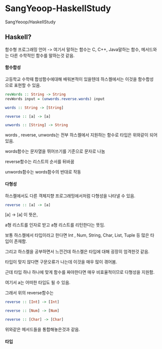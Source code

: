 # SangYeoop-HaskellStudy
SangYeoop/HaskellStudy







## Haskell?

함수형 프로그래밍 언어 -> 여기서 말하는 함수는 C, C++, Java말하는 함수, 메서드와는 다른 수학적인 함수를 말하는것 같음.



#### 함수합성

고등학교 수학때 합성함수에대해 배워본적이 있을텐데 하스켈에서는 이것을 함수합성으로 표현할 수 있음.

```haskell
revWords :: String -> String
revWords input = (unwords.reverse.words) input
```

```haskell
words :: String -> [String]
```

```haskell
reverse :: [a] -> [a]
```

```haskell
unwords :: [String] -> String
```

words , reverse, unwords는 전부 하스켈에서 지원하는 함수로 타입은 위와같이 되어있음.

words함수는 문자열을 뛰어쓰기를 기준으로 문자로 나눔

reverse함수는 리스트의 순서를 뒤바꿈

unwords함수는 words함수의 반대로 작동



#### 다형성

하스켈에서도 다른 객체지향 프로그래밍에서처럼 다형성을 나타낼 수 있음. 

```haskell
reverse :: [a] -> [a]
```

[a] -> [a] 이 뜻은,

a형 리스트를 인자로 받고 a형 리스트를 리턴한다는 뜻임.

보통 하스켈에서 타입이라고 한다면  Int , Num, String, Char, List, Tuple 등 많은 타입이 존재함.

그리고 하스켈을 공부하면서 느낀건데 하스켈은 타입에 대해 굉장히 엄격한것 같음.

타입이 맞지 않다면 구문오류가 나는데 이것을 매우 많이 겪어봄. 

근데 타입 하나 하나에 맞게 함수를 짜야한다면 매우 비효율적이므로 다형성을 지원함.

여기서 a는 어떠한 타입도 될 수 있음.

그래서 위의 reverse함수는

```Haskell
reverse :: [Int] -> [Int]
```

```Haskell
reverse :: [Num] -> [Num]
```

```Haskell
reverse :: [Char] -> [Char]
```

위와같은 메서드들을 통합해놓은것과 같음.





#### 타입





 

 
